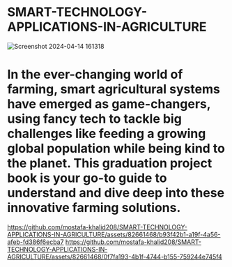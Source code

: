 # SMART-TECHNOLOGY-APPLICATIONS-IN-AGRICULTURE
![Screenshot 2024-04-14 161318](https://github.com/mostafa-khalid208/SMART-TECHNOLOGY-APPLICATIONS-IN-AGRICULTURE/assets/82661468/f99b3676-22ec-4282-a40a-b1a45625312d)
# In the ever-changing world of farming, smart agricultural systems have emerged as game-changers, using fancy tech to tackle big challenges like feeding a growing global population while being kind to the planet. This graduation project book is your go-to guide to understand and dive deep into these innovative farming solutions.
https://github.com/mostafa-khalid208/SMART-TECHNOLOGY-APPLICATIONS-IN-AGRICULTURE/assets/82661468/b93f42b1-a19f-4a56-afeb-fd386f6ecba7  https://github.com/mostafa-khalid208/SMART-TECHNOLOGY-APPLICATIONS-IN-AGRICULTURE/assets/82661468/0f7fa193-4b1f-4744-b155-759244e745f4

